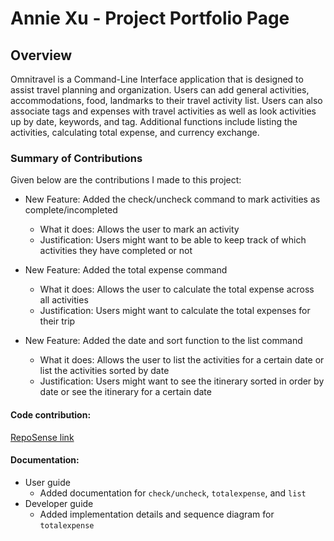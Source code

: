 # Annie Xu - Project Portfolio Page

## Overview
Omnitravel is a Command-Line Interface application that is designed to assist travel planning and organization.
Users can add general activities, accommodations, food, landmarks to their travel activity list. 
Users can also associate tags and expenses with travel activities as well as look activities up by date, keywords, and tag.
Additional functions include listing the activities, calculating total expense, and currency exchange.

### Summary of Contributions
Given below are the contributions I made to this project:
* New Feature: Added the check/uncheck command to mark activities as complete/incompleted
  * What it does: Allows the user to mark an activity
  * Justification: Users might want to be able to keep track of which activities they have completed or not

* New Feature: Added the total expense command
  * What it does: Allows the user to calculate the total expense across all activities
  * Justification: Users might want to calculate the total expenses for their trip

* New Feature: Added the date and sort function to the list command
  * What it does: Allows the user to list the activities for a certain date or list the activities sorted by date
  * Justification: Users might want to see the itinerary sorted in order by date or see the itinerary for a certain date


#### Code contribution:
[RepoSense link](https://nus-cs2113-ay2324s2.github.io/tp-dashboard/?search=annnniexu&breakdown=true)

#### Documentation:
* User guide
  * Added documentation for `check/uncheck`, `totalexpense`, and `list`
* Developer guide
  * Added implementation details and sequence diagram for `totalexpense`